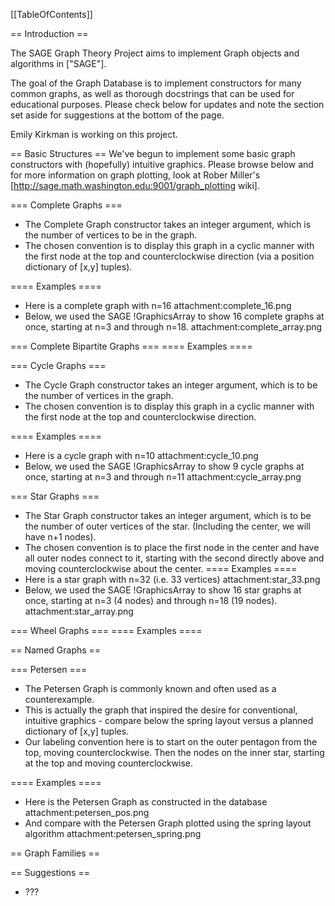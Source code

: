 [[TableOfContents]]

==  Introduction ==

The SAGE Graph Theory Project aims to implement Graph objects and algorithms in ["SAGE"].

The goal of the Graph Database is to implement constructors for many common graphs, as well as thorough docstrings that can be used for educational purposes.  Please check below for updates and note the section set aside for suggestions at the bottom of the page.

Emily Kirkman is working on this project.

== Basic Structures ==
We've begun to implement some basic graph constructors with (hopefully) intuitive graphics.  Please browse below and for more information on graph plotting, look at Rober Miller's [http://sage.math.washington.edu:9001/graph_plotting wiki].

=== Complete Graphs ===
 * The Complete Graph constructor takes an integer argument, which is the number of vertices to be in the graph.
 * The chosen convention is to display this graph in a cyclic manner with the first node at the top and counterclockwise direction (via a position dictionary of [x,y] tuples).

==== Examples ====
 * Here is a complete graph with n=16
attachment:complete_16.png
 * Below, we used the SAGE !GraphicsArray to show 16 complete graphs at once, starting at n=3 and through n=18.
attachment:complete_array.png

=== Complete Bipartite Graphs ===
==== Examples ====

=== Cycle Graphs ===
 * The Cycle Graph constructor takes an integer argument, which is to be the number of vertices in the graph.
 * The chosen convention is to display this graph in a cyclic manner with the first node at the top and counterclockwise direction.

==== Examples ====
 * Here is a cycle graph with n=10
attachment:cycle_10.png
 * Below, we used the SAGE !GraphicsArray to show 9 cycle graphs at once, starting at n=3 and through n=11
attachment:cycle_array.png

=== Star Graphs ===
 * The Star Graph constructor takes an integer argument, which is to be the number of outer vertices of the star.  (Including the center, we will have n+1 nodes).
 * The chosen convention is to place the first node in the center and have all outer nodes connect to it, starting with the second directly above and moving counterclockwise about the center.
==== Examples ====
 * Here is a star graph with n=32 (i.e. 33 vertices)
attachment:star_33.png
 * Below, we used the SAGE !GraphicsArray to show 16 star graphs at once, starting at n=3 (4 nodes) and through n=18 (19 nodes).
attachment:star_array.png

=== Wheel Graphs ===
==== Examples ====

== Named Graphs ==

=== Petersen ===
 * The Petersen Graph is commonly known and often used as a counterexample.  
 * This is actually the graph that inspired the desire for conventional, intuitive graphics - compare below the spring layout versus a planned dictionary of [x,y] tuples.
 * Our labeling convention here is to start on the outer pentagon from the top, moving counterclockwise.  Then the nodes on the inner star, starting at the top and moving counterclockwise.

==== Examples ====
 * Here is the Petersen Graph as constructed in the database
attachment:petersen_pos.png
 * And compare with the Petersen Graph plotted using the spring layout algorithm
attachment:petersen_spring.png

== Graph Families ==

== Suggestions ==
 * ???
